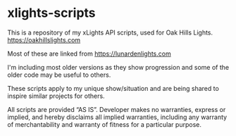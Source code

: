 # xlights-scripts
This is a repository of my xLights API scripts, used for Oak Hills Lights. https://oakhillslights.com

Most of these are linked from https://lunardenlights.com

I'm including most older versions as they show progression and some of the older code may be useful to others.

These scripts apply to my unique show/situation and are being shared to inspire similar projects for others.

All scripts are provided ​“AS IS”. Developer makes no warranties, express or implied, and hereby disclaims all implied warranties, including any warranty of merchantability and warranty of fitness for a particular purpose.
